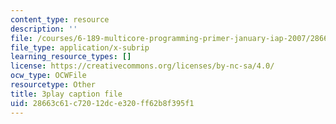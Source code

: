 ```yaml
---
content_type: resource
description: ''
file: /courses/6-189-multicore-programming-primer-january-iap-2007/28663c61c72012dce320ff62b8f395f1_Nd2SBfrsaw4.srt
file_type: application/x-subrip
learning_resource_types: []
license: https://creativecommons.org/licenses/by-nc-sa/4.0/
ocw_type: OCWFile
resourcetype: Other
title: 3play caption file
uid: 28663c61-c720-12dc-e320-ff62b8f395f1
---
```

